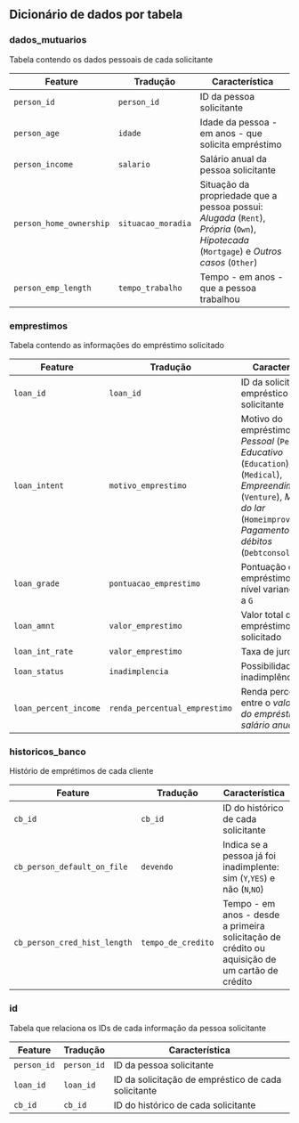## Dicionário de dados por tabela

### dados_mutuarios

Tabela contendo os dados pessoais de cada solicitante

| Feature | Tradução | Característica |
| --- | --- | --- |
|`person_id`| `person_id` |ID da pessoa solicitante|
| `person_age` | `idade` | Idade da pessoa - em anos - que solicita empréstimo |
| `person_income` | `salario` | Salário anual da pessoa solicitante |
| `person_home_ownership` | `situacao_moradia` | Situação da propriedade que a pessoa possui: *Alugada* (`Rent`), *Própria* (`Own`), *Hipotecada* (`Mortgage`) e *Outros casos* (`Other`) |
| `person_emp_length` | `tempo_trabalho` |Tempo - em anos - que a pessoa trabalhou |

### emprestimos

Tabela contendo as informações do empréstimo solicitado

| Feature | Tradução | Característica |
| --- | --- | -- |
|`loan_id`| `loan_id` | ID da solicitação de empréstico de cada solicitante|
| `loan_intent` | `motivo_emprestimo` | Motivo do empréstimo: *Pessoal* (`Personal`), *Educativo* (`Education`), *Médico* (`Medical`), *Empreendimento* (`Venture`), *Melhora do lar* (`Homeimprovement`), *Pagamento de débitos* (`Debtconsolidation`) |
| `loan_grade` | `pontuacao_emprestimo` |  Pontuação de empréstimos, por nível variando de `A` a `G` |
| `loan_amnt` | `valor_emprestimo` |  Valor total do empréstimo solicitado |
| `loan_int_rate` | `valor_emprestimo` |  Taxa de juros |
| `loan_status` | `inadimplencia` |  Possibilidade de inadimplência |
| `loan_percent_income` | `renda_percentual_emprestimo` |  Renda percentual entre o *valor total do empréstimo* e o *salário anual* |


### historicos_banco

Histório de emprétimos de cada cliente

| Feature | Tradução | Característica |
| --- | --- | --- |
|`cb_id`| `cb_id` |ID do histórico de cada solicitante|
| `cb_person_default_on_file` | `devendo` |  Indica se a pessoa já foi inadimplente: sim (`Y`,`YES`) e não (`N`,`NO`) |
| `cb_person_cred_hist_length` | `tempo_de_credito` |  Tempo - em anos - desde a primeira solicitação de crédito ou aquisição de um cartão de crédito |

### id

Tabela que relaciona os IDs de cada informação da pessoa solicitante

| Feature | Tradução | Característica |
| --- | --- | --- |
|`person_id`| `person_id`| ID da pessoa solicitante|
|`loan_id`| `loan_id`| ID da solicitação de empréstico de cada solicitante|
|`cb_id`| `cb_id`| ID do histórico de cada solicitante|

